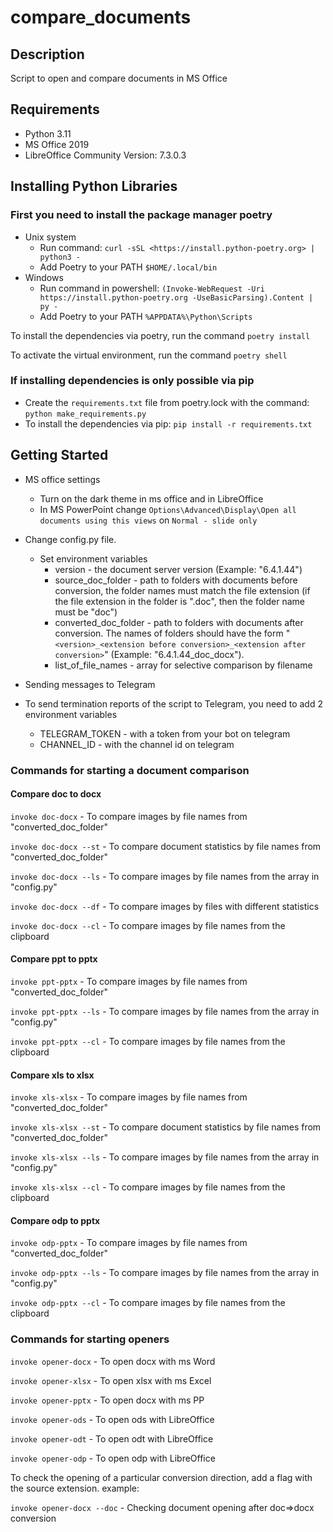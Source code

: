 # compare_documents

## Description

Script to open and compare documents in MS Office

## Requirements

* Python 3.11
* MS Office 2019
* LibreOffice Community Version: 7.3.0.3

## Installing Python Libraries

### First you need to install the package manager poetry

* Unix system
  * Run command:
  `curl -sSL <https://install.python-poetry.org> | python3 -`
  * Add Poetry to your PATH
  `$HOME/.local/bin`
* Windows
  * Run command in powershell:
  `(Invoke-WebRequest -Uri https://install.python-poetry.org
   -UseBasicParsing).Content | py -`
  * Add Poetry to your PATH
  `%APPDATA%\Python\Scripts`

To install the dependencies via poetry, run the command
`poetry install`

To activate the virtual environment, run the command
`poetry shell`

### If installing dependencies is only possible via pip

* Create the `requirements.txt` file from poetry.lock with the command:
`python make_requirements.py`
* To install the dependencies via pip:
`pip install -r requirements.txt`

## Getting Started

* MS office settings
  * Turn on the dark theme in ms office and in LibreOffice
  * In MS PowerPoint change
    ```Options\Advanced\Display\Open all documents using this views```
    on ```Normal - slide only```

* Change config.py file.
  * Set environment variables
    * version - the document server version (Example: "6.4.1.44")
    * source_doc_folder - path to folders with documents before conversion,
    the folder names must match the file
      extension
      (if the file extension in the folder is ".doc",
      then the folder name must be "doc")
    * converted_doc_folder - path to folders with documents after conversion.
    The names of folders should have the
      form "```<version>_<extension before conversion>_<extension after conversion>```"
      (Example: "6.4.1.44_doc_docx").
    * list_of_file_names - array for selective comparison by filename

* Sending messages to Telegram
* To send termination reports of the script to Telegram,
you need to add 2 environment variables
  * TELEGRAM_TOKEN - with a token from your bot on telegram
  * CHANNEL_ID - with the channel id on telegram

### Commands for starting a document comparison

#### Compare doc to docx

```invoke doc-docx``` - To compare images by file names from "converted_doc_folder"

```invoke doc-docx --st``` - To compare document statistics by file names from "converted_doc_folder"

```invoke doc-docx --ls``` - To compare images by file names from the array in "config.py"

```invoke doc-docx --df``` - To compare images by files with different statistics

```invoke doc-docx --cl``` - To compare images by file names from the clipboard

#### Compare ppt to pptx

```invoke ppt-pptx``` - To compare images by file names from "converted_doc_folder"

```invoke ppt-pptx --ls``` - To compare images by file names from the array in "config.py"

```invoke ppt-pptx --cl``` - To compare images by file names from the clipboard

#### Compare xls to xlsx

```invoke xls-xlsx``` - To compare images by file names from "converted_doc_folder"

```invoke xls-xlsx --st``` - To compare document statistics by file names from "converted_doc_folder"

```invoke xls-xlsx --ls``` - To compare images by file names from the array in "config.py"

```invoke xls-xlsx --cl``` - To compare images by file names from the clipboard

#### Compare odp to pptx

```invoke odp-pptx``` - To compare images by file names from "converted_doc_folder"

```invoke odp-pptx --ls``` - To compare images by file names from the array in "config.py"

```invoke odp-pptx --cl``` - To compare images by file names from the clipboard

### Commands for starting openers

`invoke opener-docx` - To open docx with ms Word

`invoke opener-xlsx` - To open xlsx with ms Excel

`invoke opener-pptx` - To open docx with ms PP

`invoke opener-ods` - To open ods with LibreOffice

`invoke opener-odt` - To open odt with LibreOffice

`invoke opener-odp` - To open odp with LibreOffice

To check the opening of a particular conversion direction,
add a flag with the source extension. example:

`invoke opener-docx --doc` - Checking document opening after doc=>docx conversion
